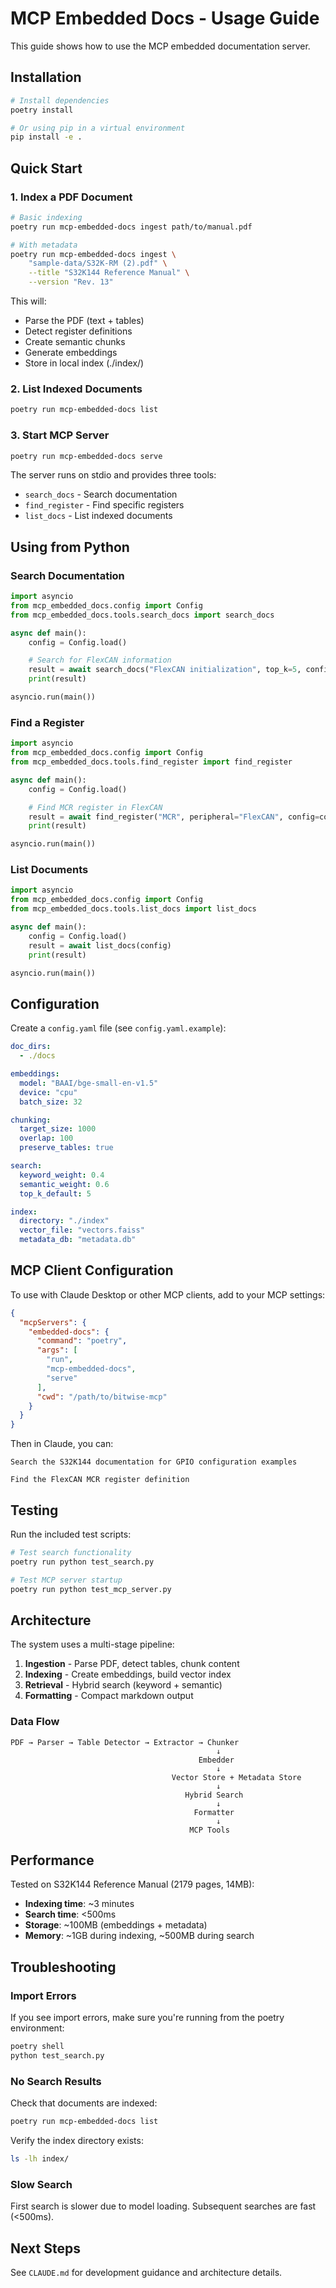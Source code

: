 # MCP Embedded Docs - Usage Guide

This guide shows how to use the MCP embedded documentation server.

## Installation

```bash
# Install dependencies
poetry install

# Or using pip in a virtual environment
pip install -e .
```

## Quick Start

### 1. Index a PDF Document

```bash
# Basic indexing
poetry run mcp-embedded-docs ingest path/to/manual.pdf

# With metadata
poetry run mcp-embedded-docs ingest \
    "sample-data/S32K-RM (2).pdf" \
    --title "S32K144 Reference Manual" \
    --version "Rev. 13"
```

This will:
- Parse the PDF (text + tables)
- Detect register definitions
- Create semantic chunks
- Generate embeddings
- Store in local index (./index/)

### 2. List Indexed Documents

```bash
poetry run mcp-embedded-docs list
```

### 3. Start MCP Server

```bash
poetry run mcp-embedded-docs serve
```

The server runs on stdio and provides three tools:
- `search_docs` - Search documentation
- `find_register` - Find specific registers
- `list_docs` - List indexed documents

## Using from Python

### Search Documentation

```python
import asyncio
from mcp_embedded_docs.config import Config
from mcp_embedded_docs.tools.search_docs import search_docs

async def main():
    config = Config.load()

    # Search for FlexCAN information
    result = await search_docs("FlexCAN initialization", top_k=5, config=config)
    print(result)

asyncio.run(main())
```

### Find a Register

```python
import asyncio
from mcp_embedded_docs.config import Config
from mcp_embedded_docs.tools.find_register import find_register

async def main():
    config = Config.load()

    # Find MCR register in FlexCAN
    result = await find_register("MCR", peripheral="FlexCAN", config=config)
    print(result)

asyncio.run(main())
```

### List Documents

```python
import asyncio
from mcp_embedded_docs.config import Config
from mcp_embedded_docs.tools.list_docs import list_docs

async def main():
    config = Config.load()
    result = await list_docs(config)
    print(result)

asyncio.run(main())
```

## Configuration

Create a `config.yaml` file (see `config.yaml.example`):

```yaml
doc_dirs:
  - ./docs

embeddings:
  model: "BAAI/bge-small-en-v1.5"
  device: "cpu"
  batch_size: 32

chunking:
  target_size: 1000
  overlap: 100
  preserve_tables: true

search:
  keyword_weight: 0.4
  semantic_weight: 0.6
  top_k_default: 5

index:
  directory: "./index"
  vector_file: "vectors.faiss"
  metadata_db: "metadata.db"
```

## MCP Client Configuration

To use with Claude Desktop or other MCP clients, add to your MCP settings:

```json
{
  "mcpServers": {
    "embedded-docs": {
      "command": "poetry",
      "args": [
        "run",
        "mcp-embedded-docs",
        "serve"
      ],
      "cwd": "/path/to/bitwise-mcp"
    }
  }
}
```

Then in Claude, you can:

```
Search the S32K144 documentation for GPIO configuration examples
```

```
Find the FlexCAN MCR register definition
```

## Testing

Run the included test scripts:

```bash
# Test search functionality
poetry run python test_search.py

# Test MCP server startup
poetry run python test_mcp_server.py
```

## Architecture

The system uses a multi-stage pipeline:

1. **Ingestion** - Parse PDF, detect tables, chunk content
2. **Indexing** - Create embeddings, build vector index
3. **Retrieval** - Hybrid search (keyword + semantic)
4. **Formatting** - Compact markdown output

### Data Flow

```
PDF → Parser → Table Detector → Extractor → Chunker
                                              ↓
                                          Embedder
                                              ↓
                                    Vector Store + Metadata Store
                                              ↓
                                       Hybrid Search
                                              ↓
                                         Formatter
                                              ↓
                                        MCP Tools
```

## Performance

Tested on S32K144 Reference Manual (2179 pages, 14MB):
- **Indexing time**: ~3 minutes
- **Search time**: <500ms
- **Storage**: ~100MB (embeddings + metadata)
- **Memory**: ~1GB during indexing, ~500MB during search

## Troubleshooting

### Import Errors

If you see import errors, make sure you're running from the poetry environment:

```bash
poetry shell
python test_search.py
```

### No Search Results

Check that documents are indexed:

```bash
poetry run mcp-embedded-docs list
```

Verify the index directory exists:

```bash
ls -lh index/
```

### Slow Search

First search is slower due to model loading. Subsequent searches are fast (<500ms).

## Next Steps

See `CLAUDE.md` for development guidance and architecture details.